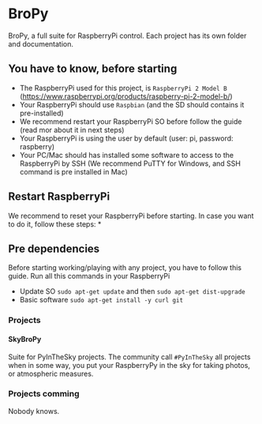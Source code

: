 # BroPy
BroPy, a full suite for RaspberryPi control.
Each project has its own folder and documentation.

## You have to know, before starting
* The RaspberryPi used for this project, is `RaspberryPi 2 Model B` (https://www.raspberrypi.org/products/raspberry-pi-2-model-b/)
* Your RaspberryPi should use `Raspbian` (and the SD should contains it pre-installed)
* We recommend restart your RaspberryPi SO before follow the guide (read mor about it in next steps)
* Your RaspberryPi is using the user by default (user: pi, password: raspberry)
* Your PC/Mac should has installed some software to access to the RaspberryPi by SSH (We recommend PuTTY for Windows, and SSH command is pre installed in Mac)

## Restart RaspberryPi
We recommend to reset your RaspberryPi before starting.
In case you want to do it, follow these steps:
* 

## Pre dependencies
Before starting working/playing with any project, you have to follow this guide.
Run all this commands in your RaspberryPi
* Update SO `sudo apt-get update` and then `sudo apt-get dist-upgrade`
* Basic software `sudo apt-get install -y curl git`

### Projects

#### SkyBroPy
Suite for PyInTheSky projects.
The community call `#PyInTheSky` all projects when in some way, you put your RaspberryPy in the sky for taking photos, or atmospheric measures.

### Projects comming
Nobody knows.